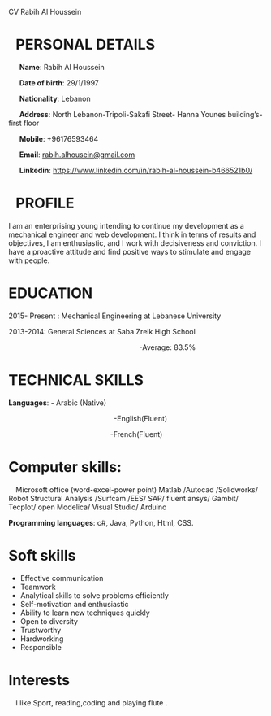 ﻿CV Rabih Al Houssein 


# ` `**PERSONAL DETAILS**   


`   `**Name**: Rabih Al Houssein 

`   `**Date of birth**: 29/1/1997 

`   `**Nationality**: Lebanon

`   `**Address**:  North Lebanon-Tripoli-Sakafi Street- Hanna Younes building’s-first floor 

`   `**Mobile**: +96176593464 

`   `**Email**: rabih.alhousein@gmail.com  

`   `**Linkedin**: https://www.linkedin.com/in/rabih-al-houssein-b466521b0/


# ` `**PROFILE** 


I am an enterprising young intending to continue my development as a mechanical engineer and web development. I think in terms of results and objectives, I am enthusiastic, and I work with decisiveness and    conviction. I have a proactive attitude and find positive ways to stimulate and engage with people. 

# **EDUCATION**  


2015- Present :        Mechanical Engineering at Lebanese University  

2013-2014:                General Sciences at Saba Zreik High School  

`                                    `-Average: 83.5% 
# **TECHNICAL SKILLS**  


**Languages**:         - Arabic (Native) 

`                             `-English(Fluent)  

`                            `-French(Fluent)

# **Computer skills:** 
`  `Microsoft office (word-excel-power point) Matlab /Autocad  /Solidworks/ Robot Structural Analysis /Surfcam /EES/ SAP/ fluent ansys/ Gambit/ Tecplot/ open Modelica/ Visual Studio/ Arduino 

**Programming languages**:      c#, Java, Python, Html, CSS.


# **Soft skills**


- Effective communication
- Teamwork
- Analytical skills to solve problems efficiently 
- Self-motivation and enthusiastic 
- Ability to learn new techniques quickly 
- Open to diversity  
- Trustworthy 
- Hardworking  
- Responsible


# **Interests**


`  `I like Sport, reading,coding and playing flute .
